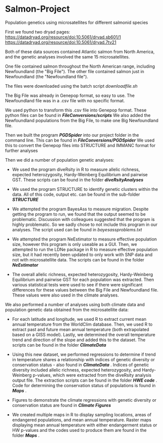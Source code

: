 # Salmon-Project
Population genetics using microsatellites for different salmonid species

First we found two dryad pages:
https://datadryad.org/resource/doi:10.5061/dryad.sb601/1
https://datadryad.org/resource/doi:10.5061/dryad.7tv21

Both of these data sources contained Atlantic salmon from North America, and the genetic analyses involved the same 15 microsatellites.

One file contained salmon throughout the North American range, including Newfoundland (the "Big File"). The other file contained salmon just in Newfoundland (the "Newfoundland file").

The files were downloaded using the batch script *downloadfile.sh*

The Big File was already in Genepop format, so easy to use.
The Newfoundland file was in a .csv file with no specific format.

We used python to transform this .csv file into Genepop format. These python files can be found in ***FileConversions/scripts***
We also added the Newfoundland populations from the Big File, to make one Big Newfoundland file.

Then we built the program ***PGDSpider*** into our project folder in the command line.
This can be found in ***FileConversions/PGDSpider***
We used this to convert the Genepop files into STRUCTURE and IMMANC format for further analyses

Then we did a number of population genetic analyses:

* We used the program diveRsity in R to measure allelic richness, expected heterozygosity, Hardy-Weinberg Equilibrium and pairwise GST. These scripts can be found in the folder ***diveRsityAnalyses***

* We used the program STRUCTURE to identify genetic clusters within the data. All of this code, output etc. can be found in the sub-folder ***STRUCTURE***

* We attempted the program BayesAss to measure migration. Despite getting the program to run, we found that the output seemed to be problematic. Discussion with colleagues suggested that the program is highly problematic. So we sadly chose to not include this program in our analyses. The script used can be found in *bayesassproblems.txt*

* We attempted the program NeEstimator to measure effective population size, however this program is only useable as a GUI. Then, we attempted to run the LDNe package in R to measure effective population size, but it had recently been updated to only work with SNP data and not with microsatellite data. The scripts can be found in the folder ***NeEstimator***

* The overall allelic richness, expected heterozygosity, Hardy-Weinberg Equilibrium and pairwise GST for each population was extracted. Then various statistical tests were used to see if there were significant differences for these values between the Big File and Newfoundland file. These values were also used in the climate analyses.

We also performed a number of analyses using both climate data and population genetic data obtained from the microsatellite data:

* For each latitude and longitude, we used R to extract current mean annual temperature from the WorldClim database. Then, we used R to extract past and future mean annual temperature (both extrapolated based on a GISS model). Lastly, we determined the overall temperature trend and direction of the slope and added this to the dataset. The scripts can be found in the folder ***ClimateData***

* Using this new dataset, we performed regressions to determine if trend in temperature shares a relationship with indices of genetic diversity or conservation status - also found in ***ClimateData*** . Indices of genetic diversity included allelic richness, expected heterozygosity, and Hardy-Weinberg p-values, which were extracted from the diveRsity analysis output file. The extraction scripts can be found in the folder ***HWE code*** . Code for determining the conservation status of populations is found in ***Maps*** .

* Figures to demonstrate the climate regressions with genetic diversity or conservation status are found in ***Climate Figures*** 

* We created multiple maps in R to display sampling locations, areas of endangered populations, and mean annual temperature. Raster maps displaying mean annual temperature with either endangerment status or HW p-values and the codes used to produce them are found in the folder ***Maps*** .

